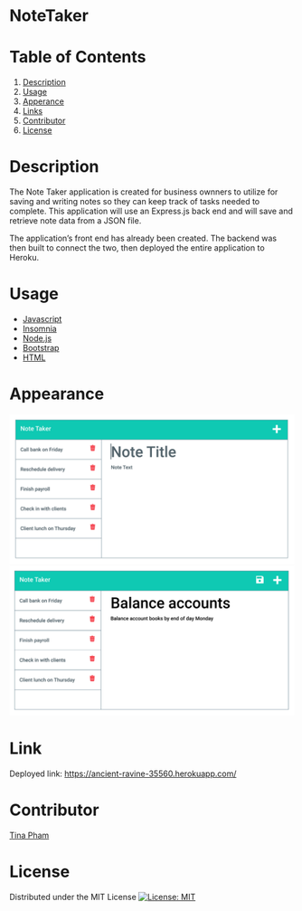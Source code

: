 # NoteTaker

# Table of Contents
  <ol>
    <li><a href="#description">Description</a></li>
    <li><a href="#usage">Usage</a></li>
    <li><a href="#appearance">Apperance</a></li>
    <li><a href="#links">Links</a></li>
    <li><a href="#contributors">Contributor</a></li>
    <li><a href="#license">License</a></li>
  </ol>

# Description 

The Note Taker application is created for business ownners to utilize for saving and writing notes so they can keep track of tasks needed to complete. This application will use an Express.js back end and will save and retrieve note data from a JSON file.

The application’s front end has already been created. The backend was then built to connect the two, then deployed the entire application to Heroku. 

# Usage

- [Javascript](https://www.javascript.com/)
- [Insomnia](https://insomnia.rest/)
- [Node.js](https://nodejs.org/en/)
- [Bootstrap](https://getbootstrap.com/)
- [HTML](https://developer.mozilla.org/en-US/docs/Web/HTML)


# Appearance

<img src="Assets/11-express-homework-demo-01.png" alt="Web Layout">
<img src="Assets/11-express-homework-demo-02.png" alt="Web Layout">


# Link

Deployed link: https://ancient-ravine-35560.herokuapp.com/

# Contributor 

[Tina Pham](https://github.com/tpham912)

# License

Distributed under the MIT License [![License: MIT](https://img.shields.io/badge/License-MIT-yellow.svg)](https://opensource.org/licenses/MIT)



